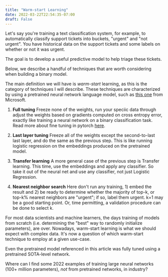 ```yaml
---
title: "Warm-start Learning"
date: 2022-03-22T22:54:35-07:00
draft: False
---
```


Let's say you're training a text classification system, for example, to automatically classify support tickets into buckets, "urgent" and "not urgent". You have historical data on the support tickets and some labels on whether or not it was urgent.

The goal is to develop a useful predictive model to help triage these tickets.

Below, we describe a handful of techniques that are worth considering when building a binary model.

The main definition we will have is _warm-start_ learning, as this is the category of techniques I will describe. These techniques are characterized by using a pretrained neural network language model, such as [this one](https://huggingface.co/sentence-transformers/all-MiniLM-L12-v2) from Microsoft. 

1. **Full tuning** Freeze none of the weights, run your speciic data through adjust the weights based on gradients computed on cross entropy error, exactly like training a neural network on a binary classification task. Read more about fine tuning in pytorch [here](https://huggingface.co/docs/transformers/training).

1. **Last layer tuning** Freeze all of the weights except the second-to-last last layer, and do the same as the previous step. This is like running logistic regression on the embeddings produced on the pretrained model.

3. **Transfer learning** A more general case of the previous step is Transfer learning. This time, use the embeddings and apply any classifier. So take it out of the neural net and use any classifier, not just Logistic Regression.

3. **Nearest neighbor search** Here don't run any training, 1) embed the result and 2) be ready to determine whether the majority of top-k, or top-k% nearest neighbors are "urgent"; if so, label them urgent. k=1 may be a good starting point. Or, time permitting, a validation procedure can be done to select k.

For most data scientists and machine learners, the days training of models from scratch (i.e. determining the "best" way to randomly initialize parameters), are over. Nowadays, warm-start learning is what we should expect with complex data. It's now a question of which warm-start technique to employ at a given use-case.

Even the pretrained model referenced in this article was fully tuned using a pretrained SOTA-level network.

Where can I find some 2022 examples of training large neural networks (100+ million parameters), _not_ from pretrained networks, in industry?
